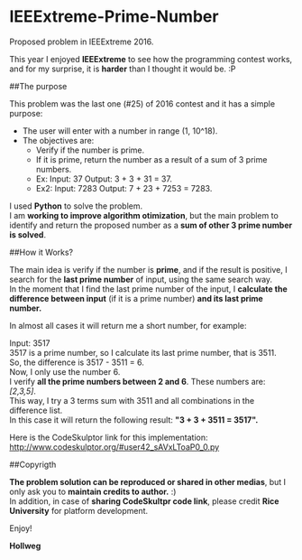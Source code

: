 # IEEExtreme-Prime-Number
Proposed problem in IEEExtreme 2016.

This year I enjoyed **IEEExtreme** to see how the programming contest works, and for my surprise, it is **harder** than I thought it would be. :P

##The purpose

This problem was the last one (#25) of 2016 contest and it has a simple purpose:

* The user will enter with a number in range (1, 10^18).
* The objectives are:
    * Verify if the number is prime.
    * If it is prime, return the number as a result of a sum of 3 prime numbers.
    * Ex: Input: 37       Output: 3 + 3 + 31 = 37.
    * Ex2: Input: 7283    Output: 7 + 23 + 7253 = 7283.

I used **Python** to solve the problem. </br>
I am **working to improve algorithm otimization**, but the main problem to identify and return the proposed number as a **sum of other 3 prime number is solved**.

##How it Works?

The main idea is verify if the number is **prime**, and if the result is positive, I search for the **last prime number** of input, using the same search way. </br>
In the moment that I find the last prime number of the input, I **calculate the difference between input** (if it is a prime number) **and its last prime number.** </br>

In almost all cases it will return me a short number, for example: 

Input: 3517 </br>
3517 is a prime number, so I calculate its last prime number, that is 3511. </br>
So, the difference is 3517 - 3511 = 6. </br>
Now, I only use the number 6. </br>
I verify **all the prime numbers between 2 and 6**. These numbers are: _[2,3,5]_. </br>
This way, I try a 3 terms sum with 3511 and all combinations in the difference list. </br>
In this case it will return the following result: **"3 + 3 + 3511 = 3517".** </br>
 
Here is the CodeSkulptor link for this implementation:
http://www.codeskulptor.org/#user42_sAVxLToaP0_0.py

##Copyrigth

**The problem solution can be reproduced or shared in other medias**, but I only ask you to **maintain credits to author.** :) </br>
In addition, in case of **sharing CodeSkultpr code link**, please credit **Rice University** for platform development. 


Enjoy!

**Hollweg**


